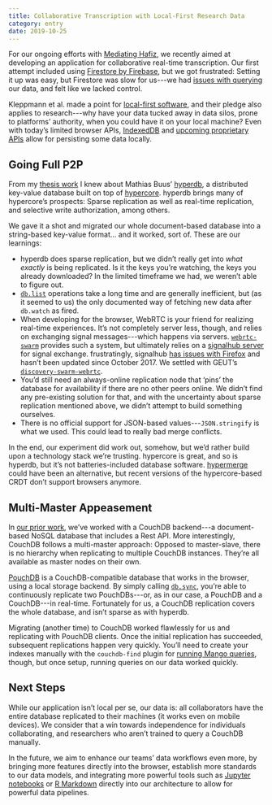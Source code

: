 ```yaml
---
title: Collaborative Transcription with Local-First Research Data
category: entry
date: 2019-10-25
---
```

 
For our ongoing efforts with [Mediating Hafiz](https://kassel.works/mediating-hafiz), we recently aimed at developing an application for collaborative real-time transcription. Our first attempt included using [Firestore by Firebase](https://firebase.google.com/products/firestore/), but we got frustrated: Setting it up was easy, but Firestore was slow for us---we had [issues with querying](https://firebase.google.com/docs/reference/js/firebase.firestore.Query.html) our data, and felt like we lacked control.

Kleppmann et al. made a point for [local-first software](https://www.inkandswitch.com/local-first.html), and their pledge also applies to research---why have your data tucked away in data silos, prone to platforms’ authority, when you could have it on your local machine? Even with today’s limited browser APIs, [IndexedDB](https://www.w3.org/TR/IndexedDB/) and [upcoming proprietary APIs](https://web.dev/native-file-system/) allow for persisting some data locally.

## Going Full P2P

From my [thesis work](https://kassel.works/thesis) I knew about Mathias Buus’ [hyperdb](https://firebase.google.com/products/firestore/), a distributed key-value database built on top of [hypercore](https://firebase.google.com/products/firestore/). hyperdb brings many of hypercore’s prospects: Sparse replication as well as real-time replication, and selective write authorization, among others.

We gave it a shot and migrated our whole document-based database into a string-based key-value format... and it worked, sort of. These are our learnings:

* hyperdb does sparse replication, but we didn’t really get into _what exactly_ is being replicated. Is it the keys you’re watching, the keys you already downloaded? In the limited timeframe we had, we weren’t able to figure out.
* [`db.list`](https://github.com/mafintosh/hyperdb#dblistprefix-options-callback) operations take a long time and are generally inefficient, but (as it seemed to us) the only documented way of fetching new data after `db.watch` as fired.
* When developing for the browser, WebRTC is your friend for realizing real-time experiences. It’s not completely server less, though, and relies on exchanging signal messages---which happens via servers. [`webrtc-swarm`](https://github.com/mafintosh/webrtc-swarm) provides such a system, but ultimately relies on a [signalhub server](https://github.com/mafintosh/signalhub) for signal exchange. frustratingly, signalhub [has issues with Firefox](https://github.com/mafintosh/signalhub/issues/32) and hasn’t been updated since October 2017. We settled with GEUT’s [`discovery-swarm-webrtc`](https://github.com/geut/discovery-swarm-webrtc).
* You’d still need an always-online replication node that ‘pins’ the database for availability if there are no other peers online. We didn’t find any pre-existing solution for that, and with the uncertainty about sparse replication mentioned above, we didn’t attempt to build something ourselves.
* There is no official support for JSON-based values---`JSON.stringify` is what we used. This could lead to really bad merge conflicts.

In the end, our experiment did work out, somehow, but we’d rather build upon a technology stack we’re trusting. hypercore is great, and so is hyperdb, but it’s not batteries-included database software. [hypermerge](https://github.com/automerge/hypermerge) could have been an alternative, but recent versions of the hypercore-based CRDT don’t support browsers anymore.

## Multi-Master Appeasement

In [our prior work](https://dl.acm.org/citation.cfm?id=3343667), we’ve worked with a CouchDB backend---a document-based NoSQL database that includes a Rest API. More interestingly, CouchDB follows a multi-master approach: Opposed to master-slave, there is no hierarchy when replicating to multiple CouchDB instances. They’re all available as master nodes on their own.

[PouchDB](https://github.com/pouchdb/pouchdb) is a CouchDB-compatible database that works in the browser, using a local storage backend. By simply calling [`db.sync`](https://pouchdb.com/api.html#sync), you’re able to continuously replicate two PouchDBs---or, as in our case, a PouchDB and a CouchDB---in real-time. Fortunately for us, a CouchDB replication covers the whole database, and isn’t sparse as with hyperdb.

Migrating (another time) to CouchDB worked flawlessly for us and replicating with PouchDB clients. Once the initial replication has succeeded, subsequent replications happen very quickly. You’ll need to create your indexes manually with the `couchdb-find` plugin for [running Mango queries](https://pouchdb.com/guides/mango-queries.html), though, but once setup, running queries on our data worked quickly.

## Next Steps

While our application isn’t local per se, our data is: all collaborators have the entire database replicated to their machines (it works even on mobile devices). We consider that a win towards independence for individuals collaborating, and researchers who aren’t trained to query a CouchDB manually.

In the future, we aim to enhance our teams’ data workflows even more, by bringing more features directly into the browser, establish more standards to our data models, and integrating more powerful tools such as [Jupyter notebooks](https://jupyter.org/) or [R Markdown](https://rmarkdown.rstudio.com/) directly into our architecture to allow for powerful data pipelines.
